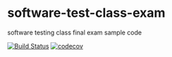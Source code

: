 # software-test-class-exam
software testing class final exam sample code

[![Build Status](https://travis-ci.org/sakuxz/software-test-class-exam.svg?branch=master)](https://travis-ci.org/sakuxz/software-test-class-exam)
[![codecov](https://codecov.io/gh/sakuxz/software-test-class-exam/branch/master/graph/badge.svg)](https://codecov.io/gh/sakuxz/software-test-class-exam)
